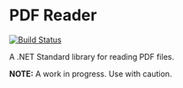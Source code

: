 # PDF Reader

[![Build Status](https://travis-ci.org/Didstopia/PDFReader.svg?branch=master)](https://travis-ci.org/Didstopia/PDFReader)

A .NET Standard library for reading PDF files.

**NOTE:** A work in progress. Use with caution.